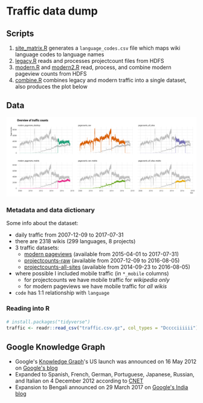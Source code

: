 # Traffic data dump

## Scripts

1. [site_matrix.R](site_matrix.R) generates a `language_codes.csv` file which maps wiki language codes to language names
2. [legacy.R](legacy.R) reads and processes projectcount files from HDFS
3. [modern.R](modern.R) and [modern2.R](modern2.R) read, process, and combine modern pageview counts from HDFS
4. [combine.R](combine.R) combines legacy and modern traffic into a single dataset, also produces the plot below

## Data

![Overview of traffic counts](overview.png)

### Metadata and data dictionary

Some info about the dataset:

- daily traffic from 2007-12-09 to 2017-07-31
- there are 2318 wikis (299 languages, 8 projects)
- 3 traffic datasets:
  - [modern pageviews](https://wikitech.wikimedia.org/wiki/Analytics/Pageviews) (available from 2015-04-01 to 2017-07-31)
  - [projectcounts-raw](https://wikitech.wikimedia.org/wiki/Analytics/Archive/Data/Pagecounts-raw) (available from 2007-12-09 to 2016-08-05)
  - [projectcounts-all-sites](https://wikitech.wikimedia.org/wiki/Analytics/Archive/Data/Pagecounts-all-sites) (available from 2014-09-23 to 2016-08-05)
- where possible I included mobile traffic (in `*_mobile` columns)
  - for projectcounts we have mobile traffic for *wikipedia only*
  - for modern pageviews we have mobile traffic for *all wikis*
- `code` has 1:1 relationship with `language`

### Reading into R

```R
# install.packages("tidyverse")
traffic <- readr::read_csv("traffic.csv.gz", col_types = "Dcccciiiiii")
```

## Google Knowledge Graph

- Google's [Knowledge Graph](https://en.wikipedia.org/wiki/Knowledge_Graph)'s US launch was announced on 16 May 2012 on [Google's blog](https://googleblog.blogspot.com/2012/05/introducing-knowledge-graph-things-not.html)
- Expanded to Spanish, French, German, Portuguese, Japanese, Russian, and Italian on 4 December 2012 according to [CNET](https://www.cnet.com/news/how-google-is-taking-the-knowledge-graph-global/)
- Expansion to Bengali announced on 29 March 2017 on [Google's India blog](https://india.googleblog.com/2017/03/making-it-easier-to-search-in-bengali.html)
